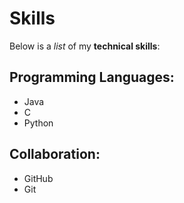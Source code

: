 # Skills

Below is a _list_ of my **technical skills**:

## Programming Languages:
- Java
- C 
- Python

## Collaboration:
- GitHub
- Git

